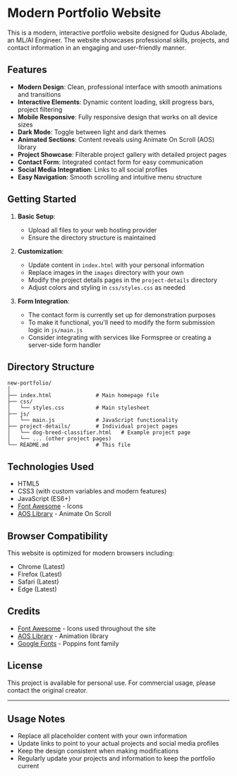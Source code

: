 # Modern Portfolio Website

This is a modern, interactive portfolio website designed for Qudus Abolade, an ML/AI Engineer. The website showcases professional skills, projects, and contact information in an engaging and user-friendly manner.

## Features

- **Modern Design**: Clean, professional interface with smooth animations and transitions
- **Interactive Elements**: Dynamic content loading, skill progress bars, project filtering
- **Mobile Responsive**: Fully responsive design that works on all device sizes
- **Dark Mode**: Toggle between light and dark themes
- **Animated Sections**: Content reveals using Animate On Scroll (AOS) library
- **Project Showcase**: Filterable project gallery with detailed project pages
- **Contact Form**: Integrated contact form for easy communication
- **Social Media Integration**: Links to all social profiles
- **Easy Navigation**: Smooth scrolling and intuitive menu structure

## Getting Started

1. **Basic Setup**: 
   - Upload all files to your web hosting provider
   - Ensure the directory structure is maintained

2. **Customization**:
   - Update content in `index.html` with your personal information
   - Replace images in the `images` directory with your own
   - Modify the project details pages in the `project-details` directory
   - Adjust colors and styling in `css/styles.css` as needed

3. **Form Integration**:
   - The contact form is currently set up for demonstration purposes
   - To make it functional, you'll need to modify the form submission logic in `js/main.js`
   - Consider integrating with services like Formspree or creating a server-side form handler

## Directory Structure

```
new-portfolio/
│
├── index.html              # Main homepage file
├── css/
│   └── styles.css          # Main stylesheet
├── js/
│   └── main.js             # JavaScript functionality
├── project-details/        # Individual project pages
│   └── dog-breed-classifier.html   # Example project page
│   └── ... (other project pages)
└── README.md               # This file
```

## Technologies Used

- HTML5
- CSS3 (with custom variables and modern features)
- JavaScript (ES6+)
- [Font Awesome](https://fontawesome.com/) - Icons
- [AOS Library](https://michalsnik.github.io/aos/) - Animate On Scroll

## Browser Compatibility

This website is optimized for modern browsers including:
- Chrome (Latest)
- Firefox (Latest)
- Safari (Latest)
- Edge (Latest)

## Credits

- [Font Awesome](https://fontawesome.com/) - Icons used throughout the site
- [AOS Library](https://michalsnik.github.io/aos/) - Animation library
- [Google Fonts](https://fonts.google.com/) - Poppins font family

## License

This project is available for personal use. For commercial usage, please contact the original creator.

---

## Usage Notes

- Replace all placeholder content with your own information
- Update links to point to your actual projects and social media profiles
- Keep the design consistent when making modifications
- Regularly update your projects and information to keep the portfolio current 